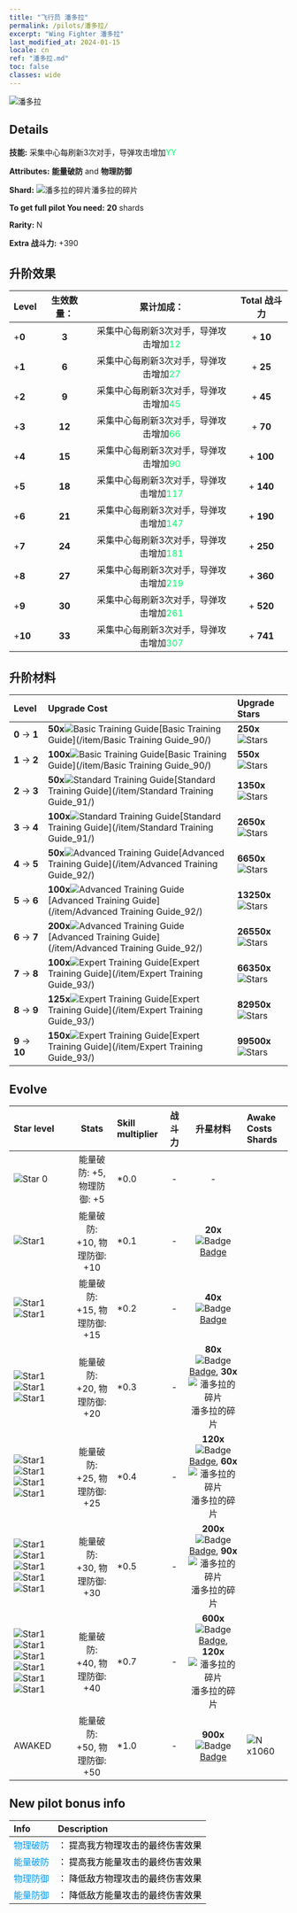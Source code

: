 ```yaml
---
title: "飞行员 潘多拉"
permalink: /pilots/潘多拉/
excerpt: "Wing Fighter 潘多拉"
last_modified_at: 2024-01-15
locale: cn
ref: "潘多拉.md"
toc: false
classes: wide
---
```



 ![潘多拉](/images/pilots/aviator_piece_3007.png)

## Details

 **技能:** 采集中心每刷新3次对手，导弹攻击增加<span style="color: #03ff6b">YY</span><br/><span style="color: #000000;"></span> 

 **Attributes:** **能量破防** and **物理防御**

 **Shard:** ![潘多拉的碎片](/images/pilots/Pandora_Shard_p.png)潘多拉的碎片 

 **To get full pilot You need:** **20** shards 

 **Rarity:** N 

 **Extra 战斗力:** +390 



## 升阶效果

  |  Level | 生效数量： |     累计加成：    | Total 战斗力 |
  |:----|:-----:|:-------------------:|:-------:|
  | +**0**  | **3**  | 采集中心每刷新3次对手，导弹攻击增加<span style="color: #03ff6b">12</span><br/><span style="color: #000000;"></span>  | + **10** |
  | +**1**  | **6**  | 采集中心每刷新3次对手，导弹攻击增加<span style="color: #03ff6b">27</span><br/><span style="color: #000000;"></span>  | + **25** |
  | +**2**  | **9**  | 采集中心每刷新3次对手，导弹攻击增加<span style="color: #03ff6b">45</span><br/><span style="color: #000000;"></span>  | + **45** |
  | +**3**  | **12**  | 采集中心每刷新3次对手，导弹攻击增加<span style="color: #03ff6b">66</span><br/><span style="color: #000000;"></span>  | + **70** |
  | +**4**  | **15**  | 采集中心每刷新3次对手，导弹攻击增加<span style="color: #03ff6b">90</span><br/><span style="color: #000000;"></span>  | + **100** |
  | +**5**  | **18**  | 采集中心每刷新3次对手，导弹攻击增加<span style="color: #03ff6b">117</span><br/><span style="color: #000000;"></span>  | + **140** |
  | +**6**  | **21**  | 采集中心每刷新3次对手，导弹攻击增加<span style="color: #03ff6b">147</span><br/><span style="color: #000000;"></span>  | + **190** |
  | +**7**  | **24**  | 采集中心每刷新3次对手，导弹攻击增加<span style="color: #03ff6b">181</span><br/><span style="color: #000000;"></span>  | + **250** |
  | +**8**  | **27**  | 采集中心每刷新3次对手，导弹攻击增加<span style="color: #03ff6b">219</span><br/><span style="color: #000000;"></span>  | + **360** |
  | +**9**  | **30**  | 采集中心每刷新3次对手，导弹攻击增加<span style="color: #03ff6b">261</span><br/><span style="color: #000000;"></span>  | + **520** |
  | +**10**  | **33**  | 采集中心每刷新3次对手，导弹攻击增加<span style="color: #03ff6b">307</span><br/><span style="color: #000000;"></span>  | + **741** |




## 升阶材料

  |  Level |      Upgrade Cost   |  Upgrade Stars  |
  |:-------|:--------------------|:----------------|
  | **0** -> **1**  | **50x**![Basic Training Guide](/images/item/Basic_Training_Guide_p.png)[Basic Training Guide](/item/Basic Training Guide_90/) | **250x**![Stars](/images/item/Stars_p.png) |
  | **1** -> **2**  | **100x**![Basic Training Guide](/images/item/Basic_Training_Guide_p.png)[Basic Training Guide](/item/Basic Training Guide_90/) | **550x**![Stars](/images/item/Stars_p.png) |
  | **2** -> **3**  | **50x**![Standard Training Guide](/images/item/Standard_Training_Guide_p.png)[Standard Training Guide](/item/Standard Training Guide_91/) | **1350x**![Stars](/images/item/Stars_p.png) |
  | **3** -> **4**  | **100x**![Standard Training Guide](/images/item/Standard_Training_Guide_p.png)[Standard Training Guide](/item/Standard Training Guide_91/) | **2650x**![Stars](/images/item/Stars_p.png) |
  | **4** -> **5**  | **50x**![Advanced Training Guide](/images/item/Advanced_Training_Guide_p.png)[Advanced Training Guide](/item/Advanced Training Guide_92/) | **6650x**![Stars](/images/item/Stars_p.png) |
  | **5** -> **6**  | **100x**![Advanced Training Guide](/images/item/Advanced_Training_Guide_p.png)[Advanced Training Guide](/item/Advanced Training Guide_92/) | **13250x**![Stars](/images/item/Stars_p.png) |
  | **6** -> **7**  | **200x**![Advanced Training Guide](/images/item/Advanced_Training_Guide_p.png)[Advanced Training Guide](/item/Advanced Training Guide_92/) | **26550x**![Stars](/images/item/Stars_p.png) |
  | **7** -> **8**  | **100x**![Expert Training Guide](/images/item/Expert_Training_Guide_p.png)[Expert Training Guide](/item/Expert Training Guide_93/) | **66350x**![Stars](/images/item/Stars_p.png) |
  | **8** -> **9**  | **125x**![Expert Training Guide](/images/item/Expert_Training_Guide_p.png)[Expert Training Guide](/item/Expert Training Guide_93/) | **82950x**![Stars](/images/item/Stars_p.png) |
  | **9** -> **10**  | **150x**![Expert Training Guide](/images/item/Expert_Training_Guide_p.png)[Expert Training Guide](/item/Expert Training Guide_93/) | **99500x**![Stars](/images/item/Stars_p.png) |




## Evolve

  |  Star level | Stats | Skill multiplier | 战斗力 | 升星材料 | Awake Costs Shards |
  |:------------|:-----:|:-------------------|:----------------:|:--------------------:|:-------------|
  | ![Star 0](/images/s0.png)  | 能量破防: +5, 物理防御: +5  | *0.0  | -  | -  |  |
  | ![Star1](/images/s1.png)  | 能量破防: +10, 物理防御: +10  | *0.1  | -  | **20x**![Badge](/images/item/Badge_p.png)[Badge](/item/Badge_94/)  |  |
  | ![Star1](/images/s1.png)![Star1](/images/s1.png)  | 能量破防: +15, 物理防御: +15  | *0.2  | -  | **40x**![Badge](/images/item/Badge_p.png)[Badge](/item/Badge_94/)  |  |
  | ![Star1](/images/s1.png)![Star1](/images/s1.png)![Star1](/images/s1.png)  | 能量破防: +20, 物理防御: +20  | *0.3  | -  | **80x**![Badge](/images/item/Badge_p.png)[Badge](/item/Badge_94/), **30x**![潘多拉的碎片](/images/pilots/Pandora_Shard_p.png)潘多拉的碎片  |  |
  | ![Star1](/images/s1.png)![Star1](/images/s1.png)![Star1](/images/s1.png)![Star1](/images/s1.png)  | 能量破防: +25, 物理防御: +25  | *0.4  | -  | **120x**![Badge](/images/item/Badge_p.png)[Badge](/item/Badge_94/), **60x**![潘多拉的碎片](/images/pilots/Pandora_Shard_p.png)潘多拉的碎片  |  |
  | ![Star1](/images/s1.png)![Star1](/images/s1.png)![Star1](/images/s1.png)![Star1](/images/s1.png)![Star1](/images/s1.png)  | 能量破防: +30, 物理防御: +30  | *0.5  | -  | **200x**![Badge](/images/item/Badge_p.png)[Badge](/item/Badge_94/), **90x**![潘多拉的碎片](/images/pilots/Pandora_Shard_p.png)潘多拉的碎片  |  |
  | ![Star1](/images/s1.png)![Star1](/images/s1.png)![Star1](/images/s1.png)![Star1](/images/s1.png)![Star1](/images/s1.png)![Star1](/images/s1.png)  | 能量破防: +40, 物理防御: +40  | *0.7  | -  | **600x**![Badge](/images/item/Badge_p.png)[Badge](/item/Badge_94/), **120x**![潘多拉的碎片](/images/pilots/Pandora_Shard_p.png)潘多拉的碎片  |  |
  | AWAKED  | 能量破防: +50, 物理防御: +50  | *1.0  | -  | **900x**![Badge](/images/item/Badge_p.png)[Badge](/item/Badge_94/)  |  ![N](/images/pilots/N_p.png) x1060 |



## New pilot bonus info

  |  Info |  Description |
  |:------|:-------------|
  | <span style="color: #0099f2">物理破防</span> | <span style="color: #000000;">： 提高我方物理攻击的最终伤害效果</span> |
  | <span style="color: #0099f2">能量破防</span> | <span style="color: #000000;">： 提高我方能量攻击的最终伤害效果</span> |
  | <span style="color: #0099f2">物理防御</span> | <span style="color: #000000;">： 降低敌方物理攻击的最终伤害效果</span> |
  | <span style="color: #0099f2">能量防御</span> | <span style="color: #000000;">： 降低敌方能量攻击的最终伤害效果</span> |

